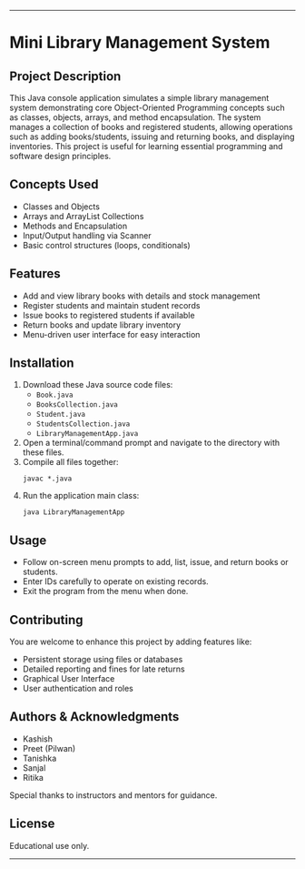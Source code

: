 
***

# Mini Library Management System

## Project Description
This Java console application simulates a simple library management system demonstrating core Object-Oriented Programming concepts such as classes, objects, arrays, and method encapsulation. The system manages a collection of books and registered students, allowing operations such as adding books/students, issuing and returning books, and displaying inventories. This project is useful for learning essential programming and software design principles.

## Concepts Used
- Classes and Objects
- Arrays and ArrayList Collections
- Methods and Encapsulation
- Input/Output handling via Scanner
- Basic control structures (loops, conditionals)

## Features
- Add and view library books with details and stock management
- Register students and maintain student records
- Issue books to registered students if available
- Return books and update library inventory
- Menu-driven user interface for easy interaction

## Installation
1. Download these Java source code files:
    - `Book.java`
    - `BooksCollection.java`
    - `Student.java`
    - `StudentsCollection.java`
    - `LibraryManagementApp.java`
2. Open a terminal/command prompt and navigate to the directory with these files.
3. Compile all files together:
   ```
   javac *.java
   ```
4. Run the application main class:
   ```
   java LibraryManagementApp
   ```

## Usage
- Follow on-screen menu prompts to add, list, issue, and return books or students.
- Enter IDs carefully to operate on existing records.
- Exit the program from the menu when done.

## Contributing
You are welcome to enhance this project by adding features like:
- Persistent storage using files or databases
- Detailed reporting and fines for late returns
- Graphical User Interface
- User authentication and roles

## Authors & Acknowledgments
- Kashish
- Preet (Pilwan)
- Tanishka
- Sanjal
- Ritika

Special thanks to instructors and mentors for guidance.

## License
Educational use only.

***
